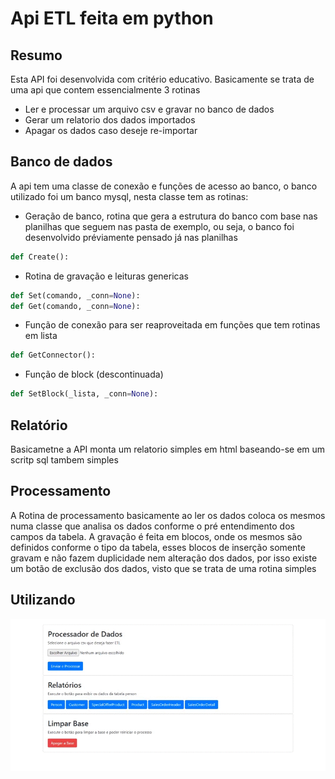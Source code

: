 # Api ETL feita em python

## Resumo
Esta API foi desenvolvida com critério educativo.
Basicamente se trata de uma api que contem essencialmente 3 rotinas
- Ler e processar um arquivo csv e gravar no banco de dados
- Gerar um relatorio dos dados importados
- Apagar os dados caso deseje re-importar

## Banco de dados
A api tem uma classe de conexão e funções de acesso ao banco, o banco utilizado foi um banco mysql, nesta classe tem as rotinas:
 - Geração de banco, rotina que gera a estrutura do banco com base nas planilhas que seguem nas pasta de exemplo, ou seja, o banco foi desenvolvido préviamente pensado já nas planilhas
```python
def Create():
```
 - Rotina de gravação e leituras genericas
```python
def Set(comando, _conn=None):
def Get(comando, _conn=None):
```
 - Função de conexão para ser reaproveitada em funções que tem rotinas em lista
```python
def GetConnector():
```
 - Função de block (descontinuada)
```python
def SetBlock(_lista, _conn=None):
```

## Relatório
Basicametne a API monta um relatorio simples em html baseando-se em um scritp sql tambem simples

## Processamento
A Rotina de processamento basicamente ao ler os dados coloca os mesmos numa classe que analisa os dados conforme o pré entendimento dos campos da tabela. A gravação é feita em blocos, onde os mesmos são definidos conforme o tipo da tabela, esses blocos de inserção somente gravam e não fazem duplicidade nem alteração dos dados, por isso existe um botão de exclusão dos dados, visto que se trata de uma rotina simples

## Utilizando
![](demonstracao.gif)
